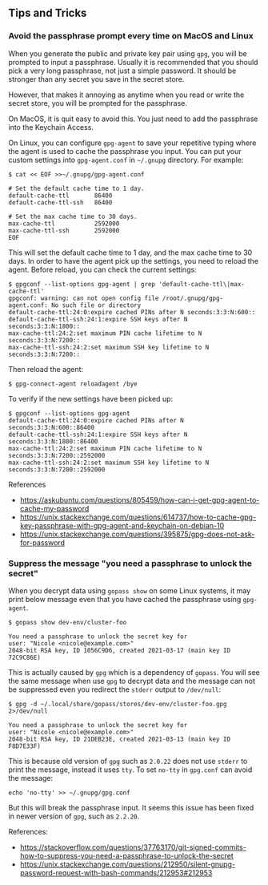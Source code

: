 ## Tips and Tricks

### Avoid the passphrase prompt every time on MacOS and Linux

When you generate the public and private key pair using `gpg`, you will be prompted to input a passphrase. Usually it is recommended that you should pick a very long passphrase, not just a simple password. It should be stronger than any secret you save in the secret store.

However, that makes it annoying as anytime when you read or write the secret store, you will be prompted for the passphrase.

On MacOS, it is quit easy to avoid this. You just need to add the passphrase into the Keychain Access.

On Linux, you can configure `gpg-agent` to save your repetitive typing where the agent is used to cache the passphrase you input. You can put your custom settings into `gpg-agent.conf` in `~/.gnupg` directory. For example:
```shell
$ cat << EOF >>~/.gnupg/gpg-agent.conf

# Set the default cache time to 1 day.
default-cache-ttl       86400
default-cache-ttl-ssh   86400

# Set the max cache time to 30 days.
max-cache-ttl           2592000
max-cache-ttl-ssh       2592000
EOF
```

This will set the default cache time to 1 day, and the max cache time to 30 days. In order to have the agent pick up the settings, you need to reload the agent. Before reload, you can check the current settings:
```shell
$ gpgconf --list-options gpg-agent | grep 'default-cache-ttl\|max-cache-ttl'
gpgconf: warning: can not open config file /root/.gnupg/gpg-agent.conf: No such file or directory
default-cache-ttl:24:0:expire cached PINs after N seconds:3:3:N:600::
default-cache-ttl-ssh:24:1:expire SSH keys after N seconds:3:3:N:1800::
max-cache-ttl:24:2:set maximum PIN cache lifetime to N seconds:3:3:N:7200::
max-cache-ttl-ssh:24:2:set maximum SSH key lifetime to N seconds:3:3:N:7200::
```

Then reload the agent:
```shell
$ gpg-connect-agent reloadagent /bye
```

To verify if the new settings have been picked up:
```shell
$ gpgconf --list-options gpg-agent
default-cache-ttl:24:0:expire cached PINs after N seconds:3:3:N:600::86400
default-cache-ttl-ssh:24:1:expire SSH keys after N seconds:3:3:N:1800::86400
max-cache-ttl:24:2:set maximum PIN cache lifetime to N seconds:3:3:N:7200::2592000
max-cache-ttl-ssh:24:2:set maximum SSH key lifetime to N seconds:3:3:N:7200::2592000
```

References

* https://askubuntu.com/questions/805459/how-can-i-get-gpg-agent-to-cache-my-password
* https://unix.stackexchange.com/questions/614737/how-to-cache-gpg-key-passphrase-with-gpg-agent-and-keychain-on-debian-10
* https://unix.stackexchange.com/questions/395875/gpg-does-not-ask-for-password

### Suppress the message "you need a passphrase to unlock the secret"

When you decrypt data using `gopass show` on some Linux systems, it may print below message even that you have cached the passphrase using `gpg-agent`.
```shell
$ gopass show dev-env/cluster-foo

You need a passphrase to unlock the secret key for
user: "Nicole <nicole@example.com>"
2048-bit RSA key, ID 1056C9D6, created 2021-03-17 (main key ID 72C9C86E)
```

This is actually caused by `gpg` which is a dependency of `gopass`. You will see the same message when use `gpg` to decrypt data and the message can not be suppressed even you redirect the `stderr` output to `/dev/null`:
```shell
$ gpg -d ~/.local/share/gopass/stores/dev-env/cluster-foo.gpg 2>/dev/null

You need a passphrase to unlock the secret key for
user: "Nicole <nicole@example.com>"
2048-bit RSA key, ID 21DEB23E, created 2021-03-13 (main key ID F8D7E33F)
```

This is because old version of `gpg` such as `2.0.22` does not use `stderr` to print the message, instead it uses `tty`. To set `no-tty` in `gpg.conf` can avoid the message:
```shell
echo 'no-tty' >> ~/.gnupg/gpg.conf
```

But this will break the passphrase input. It seems this issue has been fixed in newer version of `gpg`, such as `2.2.20`.

References:

* https://stackoverflow.com/questions/37763170/git-signed-commits-how-to-suppress-you-need-a-passphrase-to-unlock-the-secret
* https://unix.stackexchange.com/questions/212950/silent-gnupg-password-request-with-bash-commands/212953#212953
